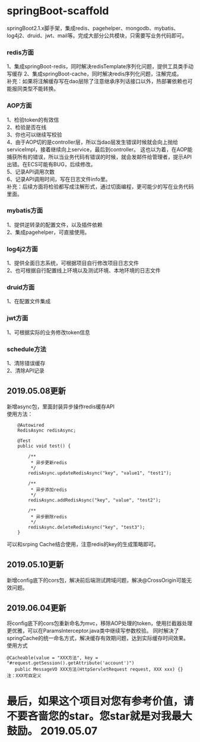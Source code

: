 # springBoot-scaffold
springBoot2.1.x脚手架，集成redis、pagehelper、mongodb、mybatis、log4j2、druid、jwt、mail等。完成大部分公共模块，只需要写业务代码即可。
### redis方面
1、集成springBoot-redis，同时解决redisTemplate序列化问题，提供工具类手动写缓存
2、集成springBoot-cache，同时解决redis序列化问题，注解完成。  
补充：如果将注解缓存写在dao层除了注意继承序列话接口以外，热部署依赖也可能报同类型不能转换。
### AOP方面
1、检验token的有效信  
2、检验是否在线    
3、你也可以继续写校验  
4、由于AOP切的是controller层，所以当dao层发生错误时候就会向上抛给serviceImpl，接着继续向上service，最后到controller。
这也以为着，在AOP能捕获所有的错误，所以当业务代码有错误的时候，就会发邮件给管理者，提示API出错。在ECS可能有BUG，后续修改。  
5、记录API调用次数  
6、记录API调用时间，写在日志文件info里。  
补充：后续方面将检验都写成注解形式，通过切面编程，更可能少的写在业务代码里面。
### mybatis方面
1、提供逆转录的配置文件，以及插件依赖  
2、集成pagehelper，可直接使用。  
### log4j2方面
1、提供全面日志系统，可根据项目自行修改项目日志文件  
2、也可根据自行配置线上环境以及测试环境、本地环境的日志文件
### druid方面
1、在配置文件集成
### jwt方面
1、可根据实际的业务修改token信息
### schedule方法
1、清除错误缓存  
2、清除API记录

## 2019.05.08更新
新增async包，里面封装异步操作redis缓存API  
使用方法：  

```
    @Autowired
    RedisAsync redisAsync;

    @Test
    public void test() {

        /**
         * 异步更新redis
         */
        redisAsync.updateRedisAsync("key", "value1", "test1");

        /**
         * 异步添加redis
         */
        redisAsync.addRedisAsync("key", "value", "test2");

        /**
         * 异步删除redis
         */
        redisAsync.deleteRedisAsync("key", "test3");
    }
```
可以和srping Cache结合使用，注意redis的key的生成策略即可。
## 2019.05.10更新
新增config底下的cors包，解决前后端测试跨域问题，解决@CrossOrigin可能无效问题。

## 2019.06.04更新
将config底下的cors包重新命名为mvc，移除AOP处理的token，使用拦截器处理更优雅，可以在ParamsInterceptor.java类中继续写参数校验。
同时解决了springCache的统一命名方式，解决缓存有效期问题，达到实际缓存时间效果。  
使用方式
```
@Cacheable(value = "XXX方法", key = "#request.getSession().getAttribute('account')")
   public MessageVO XXX方法(HttpServletRequest request, XXX xxx) {}
注：XXX可自定义
```


# 最后，如果这个项目对您有参考价值，请不要吝啬您的star。您star就是对我最大鼓励。 2019.05.07
